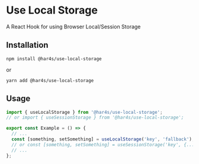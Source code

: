 # Use Local Storage

A React Hook for using Browser Local/Session Storage

## Installation

```shell
npm install @har4s/use-local-storage
```

or

```shell
yarn add @har4s/use-local-storage
```

## Usage

```js
import { useLocalStorage } from '@har4s/use-local-storage';
// or import { useSessionStorage } from '@har4s/use-local-storage';

export const Example = () => {
  // ...
  const [something, setSomething] = useLocalStorage('key', 'fallback');
  // or const [something, setSomething] = useSessionStorage('key', {...});
  // ...
};
```
